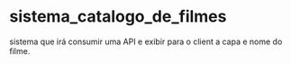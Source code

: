 # sistema_catalogo_de_filmes
sistema que irá consumir uma API  e exibir para o client a capa e nome do filme.
